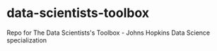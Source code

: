 # data-scientists-toolbox
Repo for The Data Scientists's Toolbox - Johns Hopkins Data Science specialization
